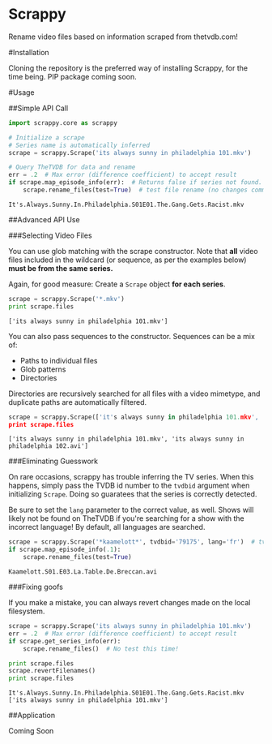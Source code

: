 Scrappy
=======

Rename video files based on information scraped from thetvdb.com!

#Installation

Cloning the repository is the preferred way of installing Scrappy, for the time being.  PIP package coming soon.

#Usage

##Simple API Call

```Python
import scrappy.core as scrappy

# Initialize a scrape
# Series name is automatically inferred
scrape = scrappy.Scrape('its always sunny in philadelphia 101.mkv')

# Query TheTVDB for data and rename
err = .2  # Max error (difference coefficient) to accept result
if scrape.map_episode_info(err):  # Returns false if series not found.  Try increasing err.
    scrape.rename_files(test=True)  # test file rename (no changes committed when test == True)
```

```
It's.Always.Sunny.In.Philadelphia.S01E01.The.Gang.Gets.Racist.mkv
```

##Advanced API Use

###Selecting Video Files

You can use glob matching with the scrape constructor.  Note that **all** video files included in the wildcard (or sequence, as per the examples below) **must be from the same series.**

Again, for good measure:  Create a `Scrape` object **for each series**.

```python
scrape = scrappy.Scrape('*.mkv')
print scrape.files
```

```
['its always sunny in philadelphia 101.mkv']
```

You can also pass sequences to the constructor.  Sequences can be a mix of:

- Paths to individual files
- Glob patterns
- Directories

Directories are recursively searched for all files with a video mimetype, and duplicate paths are automatically filtered.

```python
scrape = scrappy.Scrape(['it's always sunny in philadelphia 101.mkv', '*.avi'])
print scrape.files
```

```
['its always sunny in philadelphia 101.mkv', 'its always sunny in philadelphia 102.avi']
```

###Eliminating Guesswork

On rare occasions, scrappy has trouble inferring the TV series.  When this happens, simply pass the TVDB id number to the `tvdbid` argument when initializing `Scrape`.
Doing so guaratees that the series is correctly detected.

Be sure to set the `lang` parameter to the correct value, as well.  Shows will likely not be found on TheTVDB if you're searching for a show with the incorrect language!
By default, all languages are searched.

```python
scrape = scrappy.Scrape('*kaamelott*', tvdbid='79175', lang='fr')  # tvdbid should be str
if scrape.map_episode_info(.1):
    scrape.rename_files(test=True)
```

```
Kaamelott.S01.E03.La.Table.De.Breccan.avi
```

###Fixing goofs

If you make a mistake, you can always revert changes made on the local filesystem.

```python
scrape = scrappy.Scrape('its always sunny in philadelphia 101.mkv')
err = .2  # Max error (difference coefficient) to accept result
if scrape.get_series_info(err):
    scrape.rename_files()  # No test this time!

print scrape.files
scrape.revertFilenames()
print scrape.files
```

```
It's.Always.Sunny.In.Philadelphia.S01E01.The.Gang.Gets.Racist.mkv
['its always sunny in philadelphia 101.mkv']
```

##Application

Coming Soon